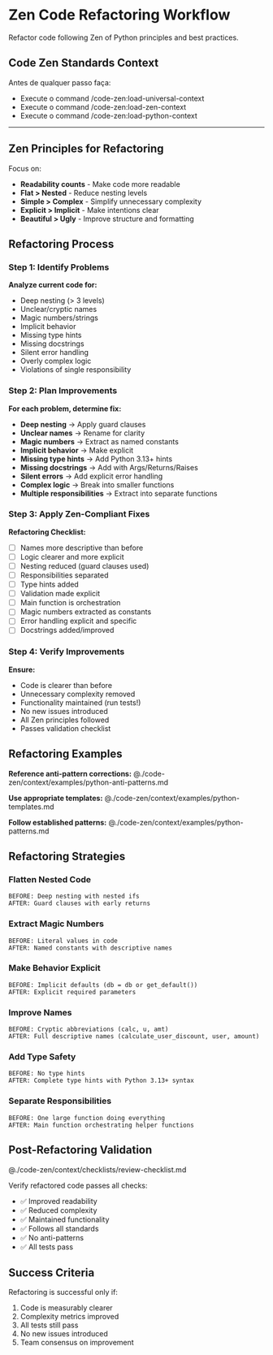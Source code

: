 # Zen Code Refactoring Workflow

Refactor code following Zen of Python principles and best practices.

## Code Zen Standards Context

Antes de qualquer passo faça:
- Execute o command /code-zen:load-universal-context
- Execute o command /code-zen:load-zen-context
- Execute o command /code-zen:load-python-context

---

## Zen Principles for Refactoring

Focus on:
- **Readability counts** - Make code more readable
- **Flat > Nested** - Reduce nesting levels
- **Simple > Complex** - Simplify unnecessary complexity
- **Explicit > Implicit** - Make intentions clear
- **Beautiful > Ugly** - Improve structure and formatting

## Refactoring Process

### Step 1: Identify Problems

**Analyze current code for:**
- Deep nesting (> 3 levels)
- Unclear/cryptic names
- Magic numbers/strings
- Implicit behavior
- Missing type hints
- Missing docstrings
- Silent error handling
- Overly complex logic
- Violations of single responsibility

### Step 2: Plan Improvements

**For each problem, determine fix:**
- **Deep nesting** → Apply guard clauses
- **Unclear names** → Rename for clarity
- **Magic numbers** → Extract as named constants
- **Implicit behavior** → Make explicit
- **Missing type hints** → Add Python 3.13+ hints
- **Missing docstrings** → Add with Args/Returns/Raises
- **Silent errors** → Add explicit error handling
- **Complex logic** → Break into smaller functions
- **Multiple responsibilities** → Extract into separate functions

### Step 3: Apply Zen-Compliant Fixes

**Refactoring Checklist:**
- [ ] Names more descriptive than before
- [ ] Logic clearer and more explicit
- [ ] Nesting reduced (guard clauses used)
- [ ] Responsibilities separated
- [ ] Type hints added
- [ ] Validation made explicit
- [ ] Main function is orchestration
- [ ] Magic numbers extracted as constants
- [ ] Error handling explicit and specific
- [ ] Docstrings added/improved

### Step 4: Verify Improvements

**Ensure:**
- Code is clearer than before
- Unnecessary complexity removed
- Functionality maintained (run tests!)
- No new issues introduced
- All Zen principles followed
- Passes validation checklist

## Refactoring Examples

**Reference anti-pattern corrections:**
@./code-zen/context/examples/python-anti-patterns.md

**Use appropriate templates:**
@./code-zen/context/examples/python-templates.md

**Follow established patterns:**
@./code-zen/context/examples/python-patterns.md

## Refactoring Strategies

### Flatten Nested Code
```
BEFORE: Deep nesting with nested ifs
AFTER: Guard clauses with early returns
```

### Extract Magic Numbers
```
BEFORE: Literal values in code
AFTER: Named constants with descriptive names
```

### Make Behavior Explicit
```
BEFORE: Implicit defaults (db = db or get_default())
AFTER: Explicit required parameters
```

### Improve Names
```
BEFORE: Cryptic abbreviations (calc, u, amt)
AFTER: Full descriptive names (calculate_user_discount, user, amount)
```

### Add Type Safety
```
BEFORE: No type hints
AFTER: Complete type hints with Python 3.13+ syntax
```

### Separate Responsibilities
```
BEFORE: One large function doing everything
AFTER: Main function orchestrating helper functions
```

## Post-Refactoring Validation

@./code-zen/context/checklists/review-checklist.md

Verify refactored code passes all checks:
- ✅ Improved readability
- ✅ Reduced complexity
- ✅ Maintained functionality
- ✅ Follows all standards
- ✅ No anti-patterns
- ✅ All tests pass

## Success Criteria

Refactoring is successful only if:
1. Code is measurably clearer
2. Complexity metrics improved
3. All tests still pass
4. No new issues introduced
5. Team consensus on improvement
